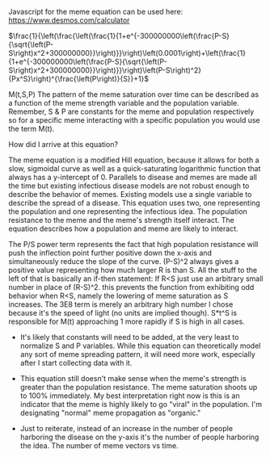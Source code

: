 Javascript for the meme equation can be used here: https://www.desmos.com/calculator

$\frac{1}{\left(\frac{\left(\frac{1}{1+e^{-300000000\left(\frac{P-S}{\sqrt{\left(P-S\right)x^2+300000000}}\right)}}\right)\left(0.0001\right)+\left(\frac{1}{1+e^{-300000000\left(\frac{P-S}{\sqrt{\left(P-S\right)x^2+300000000}}\right)}}\right)\left(P-S\right)^2}{Px^S}\right)^{\frac{\left(P\right)}{S}}+1}$

M(t,S,P) The pattern of the meme saturation over time can be described as a function of the meme strength variable and the population variable. Remember, S & P are constants for the meme and population respectively so for a specific meme interacting with a specific population you would use the term M(t).

How did I arrive at this equation?

The meme equation is a modified Hill equation, because it allows for both a slow, sigmoidal curve as well as a quick-saturating logarithmic function that always has a y-intercept of 0. Parallels to disease and memes are made all the time but existing infectious disease models are not robust enough to describe the behavior of memes. Existing models use a single variable to describe the spread of a disease. This equation uses two, one representing the population and one representing the infectious idea. The population resistance to the meme and the meme's strength itself interact. The equation describes how a population and meme are likely to interact.

The P/S power term represents the fact that high population resistance will push the inflection point further positive down the x-axis and simultaneously reduce the slope of the curve. (P-S)^2 always gives a positive value representing how much larger R is than S. All the stuff to the left of that is basically an if-then statement: If R<S just use an arbitrary small number in place of (R-S)^2. this prevents the function from exhibiting odd behavior when R<S, namely the lowering of meme saturation as S increases. The 3E8 term is merely an arbitrary high number I chose because it's the speed of light (no units are implied though). S*t^S is responsible for M(t) approaching 1 more rapidly if S is high in all cases.

- It's likely that constants will need to be added, at the very least to normalize S and P variables. While this equation can theoretically model any sort of meme spreading pattern, it will need more work, especially after I start collecting data with it.

- This equation still doesn't make sense when the meme's strength is greater than the population resistance. The meme saturation shoots up to 100% immediately. My best interpretation right now is this is an indicator that the meme is highly likely to go "viral" in the population. I'm designating "normal" meme propagation as "organic." 

- Just to reiterate, instead of an increase in the number of people harboring the disease on the y-axis it's the number of people harboring the idea. The number of meme vectors vs time.
